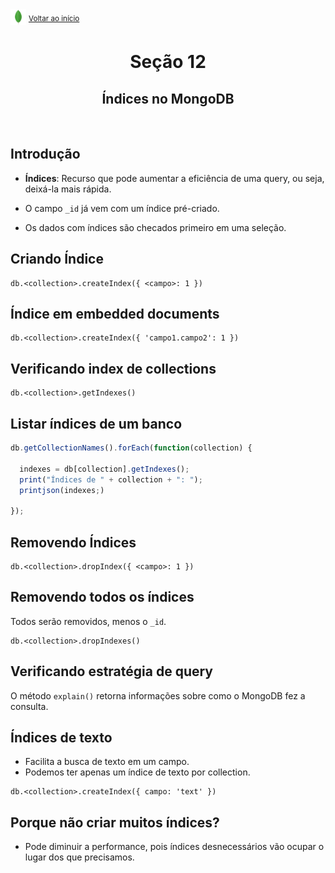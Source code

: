 <div align="left">
  <img src="https://raw.githubusercontent.com/devicons/devicon/master/icons/mongodb/mongodb-original.svg" width=25>
  <sup><a href="https://github.com/joaovictornsv/curso_mongodb">Voltar ao início</a></sup>
</div>

<div align="center">
  <h1>Seção 12</h1>
  <h2>Índices no MongoDB</h2>
</div>

<br/>

## Introdução
- **Índices**: Recurso que pode aumentar a eficiência de uma query, ou seja, deixá-la mais rápida.

- O campo `_id` já vem com um índice pré-criado.

- Os dados com índices são checados primeiro em uma seleção.

## Criando Índice
```
db.<collection>.createIndex({ <campo>: 1 })
```

## Índice em embedded documents
```
db.<collection>.createIndex({ 'campo1.campo2': 1 })
```

## Verificando index de collections
```
db.<collection>.getIndexes()
```

## Listar índices de um banco
```javascript
db.getCollectionNames().forEach(function(collection) {

  indexes = db[collection].getIndexes();
  print("Índices de " + collection + ": ");
  printjson(indexes;)

});
```

## Removendo Índices
```
db.<collection>.dropIndex({ <campo>: 1 })
```

## Removendo todos os índices
Todos serão removidos, menos o `_id`.
```
db.<collection>.dropIndexes()
```

## Verificando estratégia de query
O método `explain()` retorna informações sobre como o MongoDB fez a consulta.

## Índices de texto
- Facilita a busca de texto em um campo.
- Podemos ter apenas um índice de texto por collection.
```
db.<collection>.createIndex({ campo: 'text' })
```
## Porque não criar muitos índices?
- Pode diminuir a performance, pois índices desnecessários vão ocupar o lugar dos que precisamos.
